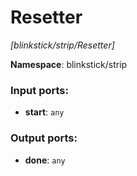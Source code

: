 # Resetter

_[blinkstick/strip/Resetter]_

__Namespace__: blinkstick/strip

### Input ports:

* __start__: ` any `

### Output ports:

* __done__: ` any `

